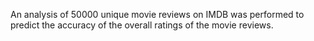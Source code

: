 An analysis of 50000 unique movie reviews on IMDB was performed to predict the accuracy of the overall ratings of the movie reviews.
